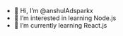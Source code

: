 - 👋 Hi, I’m @anshulAdsparkx
- 👀 I’m interested in learning Node.js
- 🌱 I’m currently learning React.js


<!---
anshulAdsparkx/anshulAdsparkx is a ✨ special ✨ repository because its `README.md` (this file) appears on your GitHub profile.
You can click the Preview link to take a look at your changes.
--->
